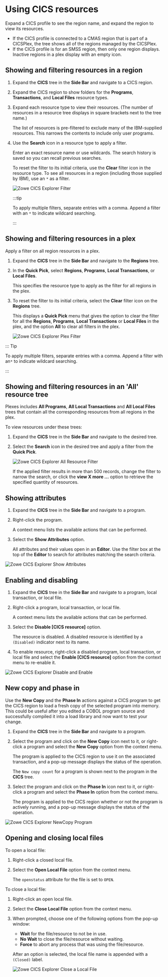 # Using CICS resources

Expand a CICS profile to see the region name, and expand the region to view its resources.

- If the CICS profile is connected to a CMAS region that is part of a CICSPlex, the tree shows all of the regions managed by the CICSPlex.
- If the CICS profile is for an SMSS region, then only one region displays. Inactive regions in a plex display with an empty icon.

## Showing and filtering resources in a region

1. Expand the **CICS** tree in the **Side Bar** and navigate to a CICS region.

2. Expand the CICS region to show folders for the **Programs**, **Transactions**, and **Local Files** resource types.

3. Expand each resource type to view their resources. (The number of resources in a resource tree displays in square brackets next to the tree name.)

   The list of resources is pre-filtered to exclude many of the IBM-supplied resources. This narrows the contents to include only user programs.

4. Use the **Search** icon in a resource type to apply a filter.

   Enter an exact resource name or use wildcards. The search history is saved so you can recall previous searches.
   
   To reset the filter to its initial criteria, use the **Clear** filter icon in the resource type. To see all resources in a region (including those supplied by IBM), use an `*` as a filter.

   ![Zowe CICS Explorer Filter](../images/ze-cics/region-filter.gif)

   :::tip

   To apply multiple filters, separate entries with a comma. Append a filter with an `*` to indicate wildcard searching.

   :::

## Showing and filtering resources in a plex

Apply a filter on all region resources in a plex.

1. Expand the **CICS** tree in the **Side Bar** and navigate to the **Regions** tree.

2. In the **Quick Pick**, select **Regions**, **Programs**, **Local Transactions**, or **Local Files**.

   This specifies the resource type to apply as the filter for all regions in the plex.

3. To reset the filter to its initial criteria, select the **Clear** filter icon on the **Regions** tree.

   This displays a **Quick Pick** menu that gives the option to clear the filter for all the **Regions**, **Programs**, **Local Transactions** or **Local Files** in the plex, and the option **All** to clear all filters in the plex.

   ![Zowe CICS Explorer Plex Filter](../images/ze-cics/plex-filter.gif)

::: Tip

To apply multiple filters, separate entries with a comma. Append a filter with an`*` to indicate wildcard searching.

:::

## Showing and filtering resources in an 'All' resource tree

Plexes includes **All Programs**, **All Local Transactions** and **All Local Files** trees that contain all the corresponding resources from all regions in the plex.

To view resources under these trees:

1. Expand the **CICS** tree in the **Side Bar** and navigate to the desired tree.

2. Select the **Search** icon in the desired tree and apply a filter from the **Quick Pick**.

   ![Zowe CICS Explorer All Resource Filter](../images/ze-cics/all-resources.gif)

   If the applied filter results in more than 500 records, change the filter to narrow the search, or click the **view X more ...** option to retrieve the specified quantity of resources.

## Showing attributes

1. Expand the **CICS** tree in the **Side Bar** and navigate to a program.

2. Right-click the program.

   A context menu lists the available actions that can be performed.

3. Select the **Show Attributes** option.

   All attributes and their values open in an **Editor**. Use the filter box at the top of the **Editor** to search for attributes matching the search criteria.  

![Zowe CICS Explorer Show Attributes](../images/ze-cics/show-attributes.gif)

## Enabling and disabling

1. Expand the **CICS** tree in the **Side Bar** and navigate to a program, local transaction, or local file.

2. Right-click a program, local transaction, or local file.

   A context menu lists the available actions that can be performed.

3. Select the **Disable [CICS resource]** option.

   The resource is disabled. A disabled resource is identified by a `(Disabled)` indicator next to its name.

4. To enable resource, right-click a disabled program, local transaction, or local file and select the **Enable [CICS resource]** option from the context menu to re-enable it.

![Zowe CICS Explorer Disable and Enable](../images/ze-cics/disable-enable.gif)

## New copy and phase in

Use the **New Copy** and the **Phase In** actions against a CICS program to get the CICS region to load a fresh copy of the selected program into memory. This could be useful after you edited a COBOL program source and successfully compiled it into a load library and now want to test your change.

1. Expand the **CICS** tree in the **Side Bar** and navigate to a program.

2. Select the program and click on the **New Copy** icon next to it, or right-click a program and select the **New Copy** option from the context menu.

   The program is applied to the CICS region to use it on the associated transaction, and a pop-up message displays the status of the operation.

   The `New copy count` for a program is shown next to the program in the **CICS** tree.

3. Select the program and click on the **Phase In** icon next to it, or right-click a program and select the **Phase In** option from the context menu.

   The program is applied to the CICS region whether or not the program is actively running, and a pop-up message displays the status of the operation.

![Zowe CICS Explorer NewCopy Program](../images/ze-cics/new-copy.gif)

## Opening and closing local files

To open a local file:

1. Right-click a closed local file.
2. Select the **Open Local File** option from the context menu.

   The `openstatus` attribute for the file is set to `OPEN`.

To close a local file:

1. Right-click an open local file.
2. Select the **Close Local File** option from the context menu.
3. When prompted, choose one of the following options from the pop-up window:
   - **Wait** for the file/resource to not be in use.
   - **No Wait** to close the file/resource without waiting.
   - **Force** to abort any process that was using the file/resource.

   After an option is selected, the local file name is appended with a `(Closed)` label.

   ![Zowe CICS Explorer Close a Local File](../images/ze-cics/open-close.gif)

